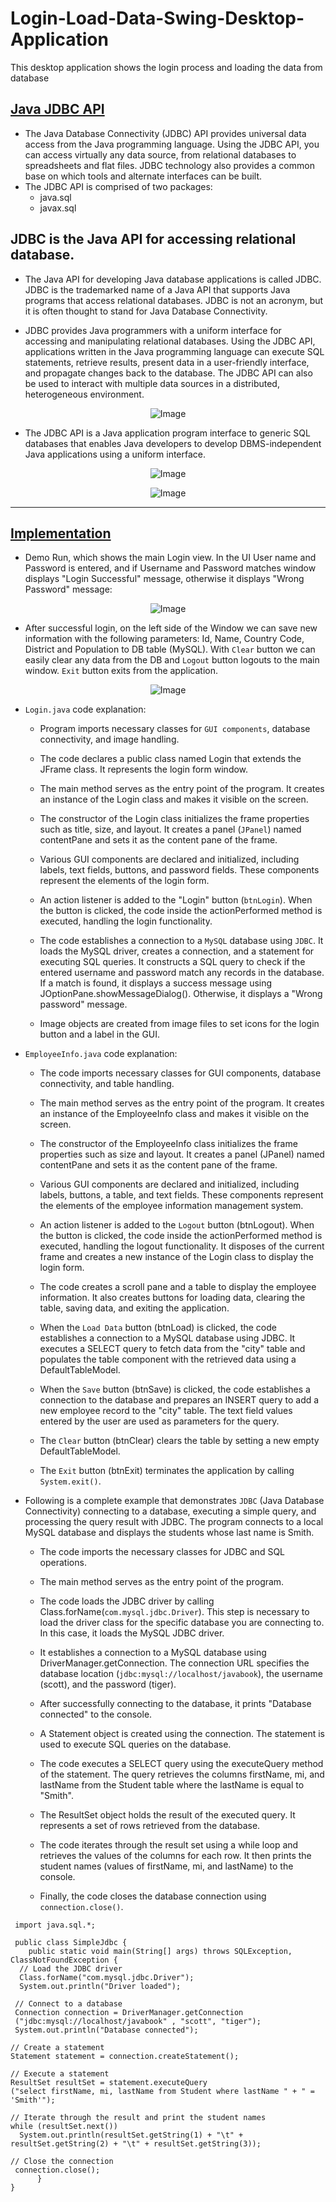 # Login-Load-Data-Swing-Desktop-Application
This desktop application shows the login process and loading the data from database

## [Java JDBC API](https://docs.oracle.com/javase/8/docs/technotes/guides/jdbc/)

- The Java Database Connectivity (JDBC) API provides universal data access from the Java programming language. Using the JDBC API, you can access virtually any data source, from relational databases to spreadsheets and flat files. JDBC technology also provides a common base on which tools and alternate interfaces can be built.
- The JDBC API is comprised of two packages:
  - java.sql
  - javax.sql

## JDBC is the Java API for accessing relational database.

- The Java API for developing Java database applications is called JDBC. JDBC is the trademarked name of a Java API that supports Java programs that access relational databases. JDBC is not an acronym, but it is often thought to stand for Java Database Connectivity. 

- JDBC provides Java programmers with a uniform interface for accessing and manipulating relational databases. Using the JDBC API, applications written in the Java programming language can execute SQL statements, retrieve results, present data in a user-friendly interface, and propagate changes back to the database. The JDBC API can also be used to interact with multiple data sources in a distributed, heterogeneous environment.

<p align="center">
  <img src="https://github.com/af4092/Login-Load-Data/assets/24220136/95edfd62-ded5-4da3-9b41-afe332c6d5bb" alt="Image">
</p>

- The JDBC API is a Java application program interface to generic SQL databases that enables Java developers to develop DBMS-independent Java applications using a uniform interface.

<p align="center">
  <img src="https://github.com/af4092/Login-Load-Data/assets/24220136/a9e05456-954e-4c74-b9b2-d0e8d5864d8a" alt="Image">
</p>

<p align="center">
  <img src="https://github.com/af4092/Login-Load-Data/assets/24220136/644bc12b-8e94-4492-9d20-f320d263353d" alt="Image">
</p>

--------------------

## [Implementation](https://github.com/af4092/Login-Load-Data-Swing-Desktop-Application/tree/main/Login/src)

- Demo Run, which shows the main Login view. In the UI User name and Password is entered, and if Username and Password matches window displays "Login Successful" message, otherwise it displays "Wrong Password" message:

<p align="center">
  <img src="https://user-images.githubusercontent.com/24220136/223287669-af34fd7d-7635-4454-b724-7d02d21e0c28.png" alt="Image">
</p>

- After successful login, on the left side of the Window we can save new information with the following parameters: Id, Name, Country Code, District and Population to DB table (MySQL). With `Clear` button we can easily clear any data from the DB and `Logout` button logouts to the main window. `Exit` button exits from the application.

<p align="center">
  <img src="https://user-images.githubusercontent.com/24220136/223287701-7dfd2f44-3732-4115-8960-800fd9f44e02.png" alt="Image">
</p>

- `Login.java` code explanation:
  
  - Program imports necessary classes for `GUI components`, database connectivity, and image handling.

  - The code declares a public class named Login that extends the JFrame class. It represents the login form window.

  - The main method serves as the entry point of the program. It creates an instance of the Login class and makes it visible on the screen.

  - The constructor of the Login class initializes the frame properties such as title, size, and layout. It creates a panel (`JPanel`) named contentPane and sets it as the content pane of the frame.

  - Various GUI components are declared and initialized, including labels, text fields, buttons, and password fields. These components represent the elements of the login form.

  - An action listener is added to the "Login" button (`btnLogin`). When the button is clicked, the code inside the actionPerformed method is executed, handling the login functionality.

  - The code establishes a connection to a `MySQL` database using `JDBC`. It loads the MySQL driver, creates a connection, and a statement for executing SQL queries. It constructs a SQL query to check if the entered username and password match any records in the database. If a match is found, it displays a success message using JOptionPane.showMessageDialog(). Otherwise, it displays a "Wrong password" message.

  - Image objects are created from image files to set icons for the login button and a label in the GUI.

- `EmployeeInfo.java` code explanation:

  - The code imports necessary classes for GUI components, database connectivity, and table handling.

  - The main method serves as the entry point of the program. It creates an instance of the EmployeeInfo class and makes it visible on the screen.

  - The constructor of the EmployeeInfo class initializes the frame properties such as size and layout. It creates a panel (JPanel) named contentPane and sets it as the content pane of the frame.

  - Various GUI components are declared and initialized, including labels, buttons, a table, and text fields. These components represent the elements of the employee information management system.

  - An action listener is added to the `Logout` button (btnLogout). When the button is clicked, the code inside the actionPerformed method is executed, handling the logout functionality. It disposes of the current frame and creates a new instance of the Login class to display the login form.

  - The code creates a scroll pane and a table to display the employee information. It also creates buttons for loading data, clearing the table, saving data, and exiting the application.

  - When the `Load Data` button (btnLoad) is clicked, the code establishes a connection to a MySQL database using JDBC. It executes a SELECT query to fetch data from the "city" table and populates the table component with the retrieved data using a DefaultTableModel.

  - When the `Save` button (btnSave) is clicked, the code establishes a connection to the database and prepares an INSERT query to add a new employee record to the "city" table. The text field values entered by the user are used as parameters for the query.

  - The `Clear` button (btnClear) clears the table by setting a new empty DefaultTableModel.

  - The `Exit` button (btnExit) terminates the application by calling `System.exit()`.

- Following is a complete example that demonstrates `JDBC` (Java Database Connectivity) connecting to a database, executing a simple query, and processing the query result with JDBC. The program connects to a local MySQL database and displays the students whose last name is Smith.

  - The code imports the necessary classes for JDBC and SQL operations.

  - The main method serves as the entry point of the program.

  - The code loads the JDBC driver by calling Class.forName(`com.mysql.jdbc.Driver`). This step is necessary to load the driver class for the specific database you are connecting to. In this case, it loads the MySQL JDBC driver.

  - It establishes a connection to a MySQL database using DriverManager.getConnection. The connection URL specifies the database location (`jdbc:mysql://localhost/javabook`), the username (scott), and the password (tiger).

  - After successfully connecting to the database, it prints "Database connected" to the console.

  - A Statement object is created using the connection. The statement is used to execute SQL queries on the database.

  - The code executes a SELECT query using the executeQuery method of the statement. The query retrieves the columns firstName, mi, and lastName from the Student table where the lastName is equal to "Smith".

  - The ResultSet object holds the result of the executed query. It represents a set of rows retrieved from the database.

  - The code iterates through the result set using a while loop and retrieves the values of the columns for each row. It then prints the student names (values of firstName, mi, and lastName) to the console.

  - Finally, the code closes the database connection using `connection.close()`.
    
```
 import java.sql.*;
 
 public class SimpleJdbc {
    public static void main(String[] args) throws SQLException, ClassNotFoundException {
  // Load the JDBC driver
  Class.forName("com.mysql.jdbc.Driver");
  System.out.println("Driver loaded");
 
 // Connect to a database
 Connection connection = DriverManager.getConnection
 ("jdbc:mysql://localhost/javabook" , "scott", "tiger");
 System.out.println("Database connected");

// Create a statement
Statement statement = connection.createStatement();

// Execute a statement
ResultSet resultSet = statement.executeQuery
("select firstName, mi, lastName from Student where lastName " + " = 'Smith'");

// Iterate through the result and print the student names
while (resultSet.next())
  System.out.println(resultSet.getString(1) + "\t" + resultSet.getString(2) + "\t" + resultSet.getString(3));

// Close the connection
 connection.close();
      }
}
```
